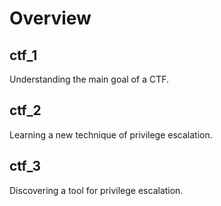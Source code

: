 # Overview

## ctf_1
Understanding the main goal of a CTF.

## ctf_2
Learning a new technique of privilege escalation.

## ctf_3
Discovering a tool for privilege escalation.
